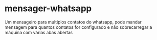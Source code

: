 # mensager-whatsapp
Um mensageiro para multiplos contatos do whatsapp, pode mandar mensagem para quantos contatos for configurado e não sobrecarregar a máquina com várias abas abertas
